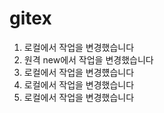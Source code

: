 # gitex

1. 로컬에서 작업을 변경했습니다
2. 원격 new에서 작업을 변경했습니다
3. 로컬에서 작업을 변경헀습니다
4. 로컬에서 작업을 변경했습니다
5. 로컬에서 작업을 변경했습니다
